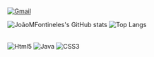 ###

[![Gmail](https://img.shields.io/badge/Gmail-D14836?style=for-the-badge&logo=gmail&logoColor=white)](https://mail.google.com/mail/u/0/?tab=rm&ogbl#search/jmfontineles)


![JoãoMFontineles's GitHub stats](https://github-readme-stats.vercel.app/api?username=joaomfontineles&show_icons=true&theme=dracula)
![Top Langs](https://github-readme-stats.vercel.app/api/top-langs/?username=JoaoMFontineles&layout=compact)

<div style="display= inline_block"><br/>
   <img align="center" alt="Html5" src="https://img.shields.io/badge/HTML5-E34F26?style=for-the-badge&logo=html5&logoColor=white" />
    <img align="center" alt="Java" src="https://img.shields.io/badge/Java-ED8B00?style=for-the-badge&logo=openjdk&logoColor=white" />
      <img align="center" alt="CSS3" src="https://img.shields.io/badge/css3-1572B6.svg?style=for-the-badge&logo=css3&logoColor=white" />
   </div>
